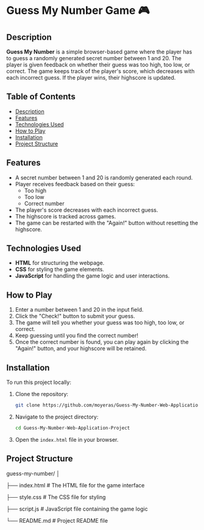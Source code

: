 # Guess My Number Game 🎮

## Description
**Guess My Number** is a simple browser-based game where the player has to guess a randomly generated secret number between 1 and 20. The player is given feedback on whether their guess was too high, too low, or correct. The game keeps track of the player's score, which decreases with each incorrect guess. If the player wins, their highscore is updated.

## Table of Contents
- [Description](#description)
- [Features](#features)
- [Technologies Used](#technologies-used)
- [How to Play](#how-to-play)
- [Installation](#installation)
- [Project Structure](#project-structure)

## Features
- A secret number between 1 and 20 is randomly generated each round.
- Player receives feedback based on their guess:
  - Too high
  - Too low
  - Correct number
- The player's score decreases with each incorrect guess.
- The highscore is tracked across games.
- The game can be restarted with the "Again!" button without resetting the highscore.

## Technologies Used
- **HTML** for structuring the webpage.
- **CSS** for styling the game elements.
- **JavaScript** for handling the game logic and user interactions.

## How to Play
1. Enter a number between 1 and 20 in the input field.
2. Click the "Check!" button to submit your guess.
3. The game will tell you whether your guess was too high, too low, or correct.
4. Keep guessing until you find the correct number!
5. Once the correct number is found, you can play again by clicking the "Again!" button, and your highscore will be retained.

## Installation
To run this project locally:
1. Clone the repository:
    ```bash
    git clone https://github.com/moyeras/Guess-My-Number-Web-Application-Project.git
    ```
2. Navigate to the project directory:
    ```bash
    cd Guess-My-Number-Web-Application-Project
    ```
3. Open the `index.html` file in your browser.

## Project Structure
guess-my-number/ │

├── index.html # The HTML file for the game interface

├── style.css # The CSS file for styling 

├── script.js # JavaScript file containing the game logic

└── README.md # Project README file
